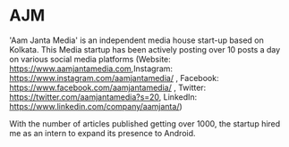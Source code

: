 # AJM

'Aam Janta Media' is an independent media house start-up based on ​Kolkata. This Media startup has been actively posting over 10 posts a day on various social media platforms
(Website: https://www.aamjantamedia.com,
​Instagram​: ​https://www.instagram.com/aamjantamedia/ , 
Facebook​: ​https://www.facebook.com/aamjantamedia/ ,
Twitter​: ​https://twitter.com/aamjantamedia?s=20 ​,
LinkedIn​: ​https://www.linkedin.com/company/aamjanta/​ ​)

With the number of articles published getting over 1000, the startup hired me as an intern to expand its presence to Android.
